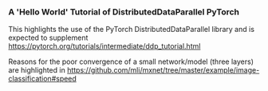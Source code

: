 ### A 'Hello World' Tutorial of DistributedDataParallel PyTorch


This highlights the use of the PyTorch DistributedDataParallel library and is expected to supplement https://pytorch.org/tutorials/intermediate/ddp_tutorial.html 

Reasons for the poor convergence of a small network/model (three layers)   are highlighted in https://github.com/mli/mxnet/tree/master/example/image-classification#speed
